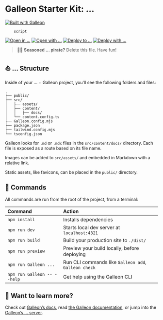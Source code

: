 # Galleon Starter Kit: ...

[![Built with Galleon](https://astro.badg.es/v2/built-with-starlight/tiny.svg)](https://galleon-tools.netlify.app/)

```
    script
```

[![Open in ...](https://developer.stackblitz.com/img/open_in_stackblitz.svg)](https://stackblitz.com/github/withastro/starlight/tree/main/examples/tailwind)
[![Open with ...](https://assets.codesandbox.io/github/button-edit-lime.svg)](https://codesandbox.io/p/sandbox/github/withastro/starlight/tree/main/examples/tailwind)
[![Deploy to ...](https://www.netlify.com/img/deploy/button.svg)](https://app.netlify.com/start/deploy?repository=https://github.com/withastro/starlight&create_from_path=examples/tailwind)
[![Deploy with ...](https://vercel.com/button)](https://vercel.com/new/clone?repository-url=https%3A%2F%2Fgithub.com%2Fwithastro%2Fstarlight%2Ftree%2Fmain%2Fexamples%2Ftailwind&project-name=my-starlight-docs&repository-name=my-starlight-docs)

> 🏴‍☠️ **Seasoned ... pirate?** Delete this file. Have fun!

## ⛵ ... Structure

Inside of your ... + Galleon project, you'll see the following folders and files:

```
.
├── public/
├── src/
│   ├── assets/
│   ├── content/
│   │   ├── docs/
│   └── content.config.ts
├── Galleon.config.mjs
├── package.json
├── tailwind.config.mjs
└── tsconfig.json
```

Galleon looks for `.md` or `.mdx` files in the `src/content/docs/` directory. Each file is exposed as a route based on its file name.

Images can be added to `src/assets/` and embedded in Markdown with a relative link.

Static assets, like favicons, can be placed in the `public/` directory.

## 🧞 Commands

All commands are run from the root of the project, from a terminal:

| Command                     | Action                                               |
| :-------------------------- | :--------------------------------------------------- |
| `npm install`               | Installs dependencies                                |
| `npm run dev`               | Starts local dev server at `localhost:4321`          |
| `npm run build`             | Build your production site to `./dist/`              |
| `npm run preview`           | Preview your build locally, before deploying         |
| `npm run Galleon ...`       | Run CLI commands like `Galleon add`, `Galleon check` |
| `npm run Galleon -- --help` | Get help using the Galleon CLI                       |

## 👀 Want to learn more?

Check out [Galleon’s docs](https://galleon-tools.netlify.app/guides/example/), read [the Galleon documentation](https://galleon-tools.netlify.app/guides/example), or jump into the [Galleon’s ... server](https://galleon-tools.netlify.app/).
